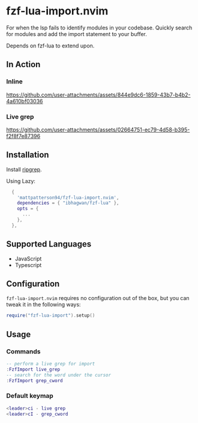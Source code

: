 # fzf-lua-import.nvim

For when the lsp fails to identify modules in your codebase. Quickly search for modules and add the import statement to your buffer.

Depends on fzf-lua to extend upon.

## In Action

### Inline

https://github.com/user-attachments/assets/844e9dc6-1859-43b7-b4b2-4a610bf03036


### Live grep

https://github.com/user-attachments/assets/02664751-ec79-4d58-b395-f2f8f7e87396


## Installation

Install [ripgrep](https://github.com/BurntSushi/ripgrep).

Using Lazy:

```lua
  {
    'mattpatterson94/fzf-lua-import.nvim',
    dependencies = { "ibhagwan/fzf-lua" },
    opts = {
      ...
    },
  },
```

## Supported Languages

* JavaScript
* Typescript

## Configuration

`fzf-lua-import.nvim` requires no configuration out of the box, but you can tweak it in the following ways:

```lua
require("fzf-lua-import").setup()
```

## Usage


### Commands

```lua
-- perform a live grep for import
:FzfImport live_grep
-- search for the word under the cursor
:FzfImport grep_cword
```

### Default keymap

```lua
<leader>ci - live grep
<leader>cI - grep_cword
```
